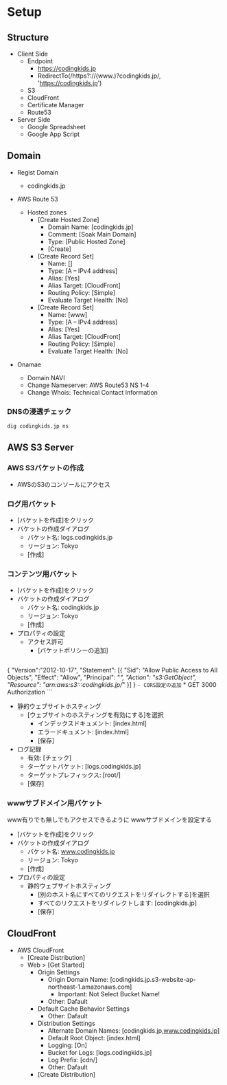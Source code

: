# Setup

## Structure

- Client Side
  - Endpoint
    - https://codingkids.jp
    - RedirectTo(/https?:\/\/(www\.)?codingkids\.jp/, 'https://codingkids.jp')
  - S3
  - CloudFront
  - Certificate Manager
  - Route53
- Server Side
  - Google Spreadsheet
  - Google App Script

## Domain

  - Regist Domain
      - codingkids.jp

  - AWS Route 53
    - Hosted zones
      - [Create Hosted Zone]
        - Domain Name: [codingkids.jp]
        - Comment: [Soak Main Domain]
        - Type: [Public Hosted Zone]
        - [Create]
      - [Create Record Set]
        - Name: []
        - Type: [A – IPv4 address]
        - Alias: [Yes]
        - Alias Target: [CloudFront]
        - Routing Policy: [Simple]
        - Evaluate Target Health: [No]
      - [Create Record Set]
        - Name: [www]
        - Type: [A – IPv4 address]
        - Alias: [Yes]
        - Alias Target: [CloudFront]
        - Routing Policy: [Simple]
        - Evaluate Target Health: [No]

  - Onamae
    - Domain NAVI
    - Change Nameserver: AWS Route53 NS 1-4
    - Change Whois: Technical Contact Information

  ### DNSの浸透チェック

  ```
  dig codingkids.jp ns
  ```

## AWS S3 Server

### AWS S3バケットの作成

- AWSのS3のコンソールにアクセス

### ログ用バケット

- [バケットを作成]をクリック
- バケットの作成ダイアログ
  - バケット名: logs.codingkids.jp
  - リージョン: Tokyo
  - [作成]

### コンテンツ用バケット

- [バケットを作成]をクリック
- バケットの作成ダイアログ
  - バケット名: codingkids.jp
  - リージョン: Tokyo
  - [作成]
- プロパティの設定
  - アクセス許可
    -  [バケットポリシーの追加]
      ```
{
  "Version":"2012-10-17",
  "Statement": [{
    "Sid": "Allow Public Access to All Objects",
    "Effect": "Allow",
    "Principal": "*",
    "Action": "s3:GetObject",
    "Resource": "arn:aws:s3:::codingkids.jp/*"
  }]
}
      ```
    - CORS設定の追加
      ```
<CORSConfiguration>
    <CORSRule>
        <AllowedOrigin>*</AllowedOrigin>
        <AllowedMethod>GET</AllowedMethod>
        <MaxAgeSeconds>3000</MaxAgeSeconds>
        <AllowedHeader>Authorization</AllowedHeader>
    </CORSRule>
</CORSConfiguration>
      ```
  - 静的ウェブサイトホスティング
    - [ウェブサイトのホスティングを有効にする]を選択
      - インデックスドキュメント: [index.html]
      - エラードキュメント: [index.html]
      - [保存]
  - ログ記録
    - 有効: [チェック]
    - ターゲットバケット: [logs.codingkids.jp]
    - ターゲットプレフィックス: [root/]
    - [保存]

### wwwサブドメイン用バケット

www有りでも無しでもアクセスできるように
wwwサブドメインを設定する

- [バケットを作成]をクリック
- バケットの作成ダイアログ
  - バケット名: www.codingkids.jp
  - リージョン: Tokyo
  - [作成]
- プロパティの設定
  - 静的ウェブサイトホスティング
    - [別のホスト名にすべてのリクエストをリダイレクトする]を選択
    - すべてのリクエストをリダイレクトします: [codingkids.jp]
    - [保存]


## CloudFront

- AWS CloudFront
  - [Create Distribution]
  - Web > [Get Started]
    - Origin Settings
      - Origin Domain Name: [codingkids.jp.s3-website-ap-northeast-1.amazonaws.com]
        - Important: Not Select Bucket Name!
      - Other: Dafault
    - Default Cache Behavior Settings
      - Other: Dafault
    - Distribution Settings
      - Alternate Domain Names: [codingkids.jp,www.codingkids.jp]
      - Default Root Object: [index.html]
      - Logging: [On]
      - Bucket for Logs: [logs.codingkids.jp]
      - Log Prefix: [cdn/]
      - Other: Dafault
    - [Create Distribution]
